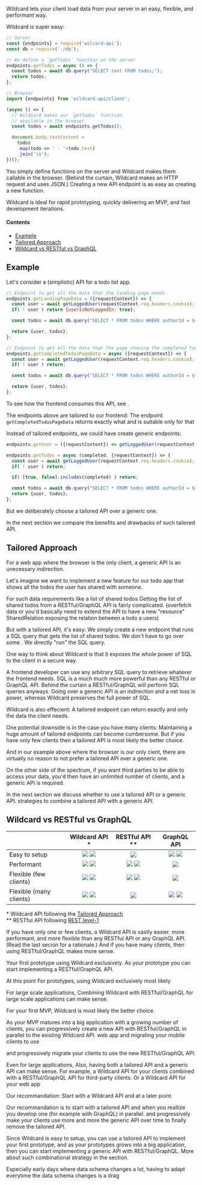 Wildcard lets your client load data from your server in an easy, flexible, and performant way.

Wildcard is super easy:

~~~js
// Server
const {endpoints} = require('wilcard-api');
const db = require('./db');

// We define a `getTodos` function on the server
endpoints.getTodos = async () => {
  const todos = await db.query("SELECT text FROM todos;");
  return todos;
};

// Browser
import {endpoints} from 'wildcard-api/client';

(async () => {
  // Wildcard makes our `getTodos` function
  // available in the browser
  const todos = await endpoints.getTodos();

  document.body.textContent =
    todos
    .map(todo => ' - '+todo.text)
    .join('\n');
})();
~~~

You simply define functions on the server and Wildcard makes them callable in the browser.
(Behind the curtain, Wildcard makes an HTTP request and uses JSON.)
Creating a new API endpoint is as easy as creating a new function.

Wildcard is ideal for rapid prototyping, quickly delivering an MVP, and fast development iterations.

#### Contents

 - [Example](#example)
 - [Tailored Approach](#tailored-endpoints-approach)
 - [Wildcard vs RESTful vs GraphQL](#wildcard-vs-restful-vs-graphql)


## Example

Let's consider a (simplistic) API for a todo list app.

~~~js
// Endpoint to get all the data that the landing page needs
endpoints.getLandingPageData = ({requestContext}) => {
  const user = await getLoggedUser(requestContext.req.headers.cookie);
  if( ! user ) return {userIsNotLoggedIn: true};

  const todos = await db.query("SELECT * FROM todos WHERE authorId = ${user.id} AND completed = false;");

  return {user, todos};
};

// Endpoint to get all the data that the page showing the completed todos needs
endpoints.getCompletedTodosPageData = async ({requestContext}) => {
  const user = await getLoggedUser(requestContext.req.headers.cookie);
  if( ! user ) return;

  const todos = await db.query("SELECT * FROM todos WHERE authorId = ${user.id} AND completed = true;");

  return {user, todos};
};
~~~

To see how the frontend consumes this API, see .

The endpoints above are tailored to our frontend: The endpoint `getCompletedTodosPageData` returns exactly what and is suitable only for that 

Instead of tailored endpoints, we could have create generic endpoints:

~~~js
endpoints.getUser = ({requestContext}) => getLoggedUser(requestContext.req.headers.cookie);

endpoints.getTodos = async (completed, {requestContext}) => {
  const user = await getLoggedUser(requestContext.req.headers.cookie);
  if( ! user ) return;

  if( [true, false].includes(completed) ) return;

  const todos = await db.query("SELECT * FROM todos WHERE authorId = ${user.id} AND completed = ${completed};");
  return {user, todos};
};
~~~

But we deliberately choose a tailored API over a generic one.

In the next section we compare the benefits and drawbacks of such tailored API.

## Tailored Approach

For a web app where the browser is the only client,
a generic API is an unecessary indirection.

Let's imagine we want to implement a new feature for our todo app that shows all the todos the user has shared with someone.

For such data requirements like a list of shared todos
Getting the list of shared todos from a RESTful/GraphQL API
is fairly complicated.
(overfetch data or you'd basically need to extend the API to have a new "resource" SharedRelation exposing the relation between a todo a users)

But with a tailored API, it's easy:
We simply create a new endpoint that runs a SQL query that gets the list of shared todos.
We don't have to go over some .
We directly "run" the SQL query.

One way to think about Wildcard is that it exposes the whole power of SQL to the client in a secure way.

A frontend developer can use any arbitrary SQL query to retrieve whatever the frontend needs.
SQL is a much much more powerful than any RESTful or GraphQL API.
Behind the curtain a RESTful/GraphQL will perform SQL queries anyways.
Going over a generic API is an indirection and a net loss in power,
whereas Wildcard preserves the full power of SQL.

Wildcard is also effecient:
A tailored endpoint can return exactly and only the data the client needs.

One potential downside
is in the case you have many clients: Maintaining a huge amount of tailored endpoints can become cumbersome.
But if you have only few clients then a tailored API is most likely the better choice.

And in our example above where the browser is our only cient,
there are virtually no reason to not prefer a tailored API over a generic one.

On the other side of the spectrum,
if you want third parties to be able to access your data,
you'd then have an unlimited number of clients,
and a generic API is required.

In the next section we discuss whether to use a tailored API or a generic API.
strategies to combine a tailored API with a generic API.


## Wildcard vs RESTful vs GraphQL

|                         | Wildcard API \*  | RESTful API \*\* | GraphQL API |
| ----------------------- | :--------------: | :--------------: | :---------: |
| Easy to setup           | <img src='https://github.com/reframejs/reframe/raw/master/helpers/wildcard-api/docs/images/plus.svg?sanitize=true'/> <img src='https://github.com/reframejs/reframe/raw/master/helpers/wildcard-api/docs/images/plus.svg?sanitize=true'/> | <img src='https://github.com/reframejs/reframe/raw/master/helpers/wildcard-api/docs/images/minus.svg?sanitize=true'/> | <img src='https://github.com/reframejs/reframe/raw/master/helpers/wildcard-api/docs/images/minus.svg?sanitize=true'/> <img src='https://github.com/reframejs/reframe/raw/master/helpers/wildcard-api/docs/images/minus.svg?sanitize=true'/> |
| Performant              | <img src='https://github.com/reframejs/reframe/raw/master/helpers/wildcard-api/docs/images/plus.svg?sanitize=true'/> <img src='https://github.com/reframejs/reframe/raw/master/helpers/wildcard-api/docs/images/plus.svg?sanitize=true'/> | <img src='https://github.com/reframejs/reframe/raw/master/helpers/wildcard-api/docs/images/minus.svg?sanitize=true'/> <img src='https://github.com/reframejs/reframe/raw/master/helpers/wildcard-api/docs/images/minus.svg?sanitize=true'/> | <img src='https://github.com/reframejs/reframe/raw/master/helpers/wildcard-api/docs/images/plus.svg?sanitize=true'/> |
| Flexible (few clients)  | <img src='https://github.com/reframejs/reframe/raw/master/helpers/wildcard-api/docs/images/plus.svg?sanitize=true'/> <img src='https://github.com/reframejs/reframe/raw/master/helpers/wildcard-api/docs/images/plus.svg?sanitize=true'/> | <img src='https://github.com/reframejs/reframe/raw/master/helpers/wildcard-api/docs/images/minus.svg?sanitize=true'/> <img src='https://github.com/reframejs/reframe/raw/master/helpers/wildcard-api/docs/images/minus.svg?sanitize=true'/> | <img src='https://github.com/reframejs/reframe/raw/master/helpers/wildcard-api/docs/images/plus.svg?sanitize=true'/> |
| Flexible (many clients) | <img src='https://github.com/reframejs/reframe/raw/master/helpers/wildcard-api/docs/images/minus.svg?sanitize=true'/> <img src='https://github.com/reframejs/reframe/raw/master/helpers/wildcard-api/docs/images/minus.svg?sanitize=true'/> | <img src='https://github.com/reframejs/reframe/raw/master/helpers/wildcard-api/docs/images/plus.svg?sanitize=true'/> | <img src='https://github.com/reframejs/reframe/raw/master/helpers/wildcard-api/docs/images/plus.svg?sanitize=true'/> <img src='https://github.com/reframejs/reframe/raw/master/helpers/wildcard-api/docs/images/plus.svg?sanitize=true'/> |

\* Wildcard API following the [Tailored Approach](#tailored-approach)
<br/>
\*\* RESTful API following [REST level-1](https://martinfowler.com/articles/richardsonMaturityModel.html#level1)

If you have only one or few clients,
a Wildcard API is vastly easier, more performant, and more flexible than any RESTful API or any GraphQL API.
(Read the last secion for a rationale.)
And if you have many clients, then using RESTful/GraphQL makes more sense.

Your first prototype using Wildcard exclusively.
As your prototype you can start implementing a RESTful/GraphQL API.

At this point
For prototypes, using Wildcard exclusively most likely 

For large scale applications,
Combining Wildcard with RESTful/GraphQL for large scale applications can make sense.

For your first MVP, Wildcard is most likely the better choice.

As your MVP matures into a big application with a growing number of clients,
you can progressively create a new API with RESTful/GraphQL in parallel to the existing Wildcard API.
web app and migrating your mobile clients to use 

and progressively migrate your clients to use
the new RESTful/GraphQL API.

Even for large applications, 
Also, having both a tailored API and a generic API can make sense.
For example,
a Wildcard API for your clients combined with a RESTful/GraphQL API for third-party clients.
Or a Wildcard API for your web app

Our recommandation:
Start with a Wildcard API and
at a later point

Our recommandation is to start with a tailored API and when you reallize you develop one (for example with GraphQL) in parallel.
and progressively make your clients use more and more the generic API over time to finally remove the tailored API.

Since Wildcard is easy to setup,
you can use a tailored API to implement your first prototype,
and as your prototypes grows into a big application,
then you can start implementing a generic API with RESTful/GraphQL.
More about such combinational strategy in the section.

Especially early days where data schema changes a lot, having to adapt everytime the data schema changes is a drag
